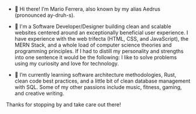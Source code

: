 - 👋 Hi there! I’m Mario Ferrera, also known by my alias Aedrus (pronounced ay-druh-s).

- 👀 I'm a Software Developer/Designer building clean and scalable websites centered around an exceptionally beneficial user experience. I have experience with the web trifecta (HTML, CSS, and JavaScript), the MERN Stack, and a whole load of computer science theories and programming principles. If I had to distill my personality and strengths into one sentence it would be the following: I like to solve problems using my curiosity and love for technology.

- 🌱 I’m currently learning software architecture methodologies, Rust, clean code best practices, and a little bit of clean database management with SQL. Some of my other passions include music, fitness, gaming, and creative writing.

Thanks for stopping by and take care out there!
